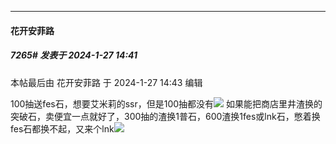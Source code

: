 
*****

####  花开安菲路  
##### 7265#       发表于 2024-1-27 14:41

 本帖最后由 花开安菲路 于 2024-1-27 14:43 编辑 

100抽送fes石，想要艾米莉的ssr，但是100抽都没有<img src="https://static.saraba1st.com/image/smiley/face2017/068.png" referrerpolicy="no-referrer">
如果能把商店里井渣换的突破石，卖便宜一点就好了，300抽的渣换1普石，600渣换1fes或lnk石，憋着换fes石都换不起，又来个lnk<img src="https://static.saraba1st.com/image/smiley/face2017/068.png" referrerpolicy="no-referrer">

